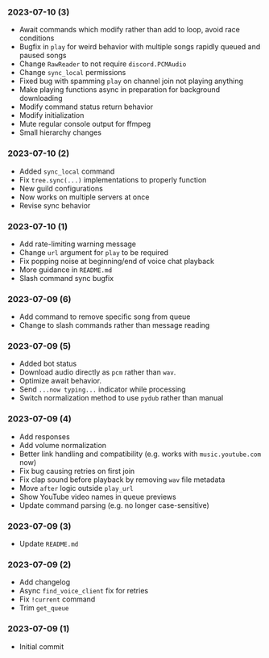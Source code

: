 ### 2023-07-10 (3)
- Await commands which modify rather than add to loop, avoid race conditions
- Bugfix in `play` for weird behavior with multiple songs rapidly queued and paused songs
- Change `RawReader` to not require `discord.PCMAudio`
- Change `sync_local` permissions
- Fixed bug with spamming `play` on channel join not playing anything
- Make playing functions async in preparation for background downloading
- Modify command status return behavior
- Modify initialization
- Mute regular console output for ffmpeg
- Small hierarchy changes

### 2023-07-10 (2)
- Added `sync_local` command
- Fix `tree.sync(...)` implementations to properly function
- New guild configurations
- Now works on multiple servers at once
- Revise sync behavior

### 2023-07-10 (1)
- Add rate-limiting warning message
- Change `url` argument for `play` to be required
- Fix popping noise at beginning/end of voice chat playback
- More guidance in `README.md`
- Slash command sync bugfix

### 2023-07-09 (6)
- Add command to remove specific song from queue
- Change to slash commands rather than message reading

### 2023-07-09 (5)
- Added bot status
- Download audio directly as `pcm` rather than `wav`.
- Optimize await behavior.
- Send `...now typing...` indicator while processing
- Switch normalization method to use `pydub` rather than manual

### 2023-07-09 (4)
- Add responses
- Add volume normalization
- Better link handling and compatibility (e.g. works with `music.youtube.com` now)
- Fix bug causing retries on first join
- Fix clap sound before playback by removing `wav` file metadata
- Move `after` logic outside `play_url`
- Show YouTube video names in queue previews
- Update command parsing (e.g. no longer case-sensitive)

### 2023-07-09 (3)
- Update `README.md`

### 2023-07-09 (2)
- Add changelog
- Async `find_voice_client` fix for retries
- Fix `!current` command
- Trim `get_queue`

### 2023-07-09 (1)
- Initial commit
